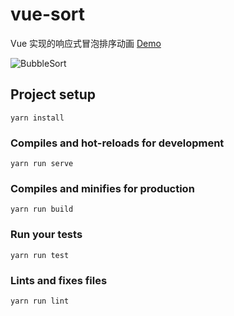 # vue-sort

Vue 实现的响应式冒泡排序动画 [Demo](https://marskid-vue-sort.now.sh)

![BubbleSort](https://res.cloudinary.com/marskid/image/upload/q_auto:good/bubblesort.gif)

## Project setup
```
yarn install
```

### Compiles and hot-reloads for development
```
yarn run serve
```

### Compiles and minifies for production
```
yarn run build
```

### Run your tests
```
yarn run test
```

### Lints and fixes files
```
yarn run lint
```
